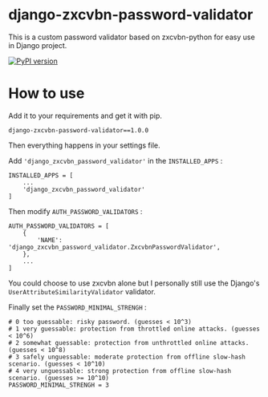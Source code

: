 # django-zxcvbn-password-validator

This is a custom password validator based on zxcvbn-python for easy use in Django project.

[![PyPI version](https://badge.fury.io/py/django-zxcvbn-password-validator.svg)](https://badge.fury.io/py/django-zxcvbn-password-validator)

# How to use

Add it to your requirements and get it with pip.

	django-zxcvbn-password-validator==1.0.0

Then everything happens in your settings file.

Add `'django_zxcvbn_password_validator'` in the `INSTALLED_APPS` :

	INSTALLED_APPS = [
		...
		'django_zxcvbn_password_validator'
	]

Then modify `AUTH_PASSWORD_VALIDATORS` :

	AUTH_PASSWORD_VALIDATORS = [
		{
			'NAME': 'django_zxcvbn_password_validator.ZxcvbnPasswordValidator',
		},
		...
	]

You could choose to use zxcvbn alone but I personally still use the  Django's
`UserAttributeSimilarityValidator` validator.

Finally set the `PASSWORD_MINIMAL_STRENGH` :

	# 0 too guessable: risky password. (guesses < 10^3)
	# 1 very guessable: protection from throttled online attacks. (guesses < 10^6)
	# 2 somewhat guessable: protection from unthrottled online attacks. (guesses < 10^8)
	# 3 safely unguessable: moderate protection from offline slow-hash scenario. (guesses < 10^10)
	# 4 very unguessable: strong protection from offline slow-hash scenario. (guesses >= 10^10)
	PASSWORD_MINIMAL_STRENGH = 3

